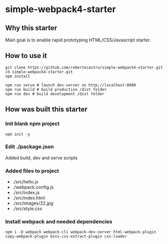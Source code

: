 # simple-webpack4-starter

## Why this starter
Main goal is to enable rapid prototyping HTML/CSS/Javascript starter.

## How to use it
```
git clone https://github.com/robertocastro/simple-webpack4-starter.git
cd simple-webpack4-starter.git
npm install

npm run serve # launch dev-server on http://localhost:8080
npm run build # build production /dist folder
npm run dev # build development /dist folder
```

## How was built this starter
### Init blank npm project
```
npm init -y
```
### Edit ./package.json
Added build, dev and serve scripts

### Added files to project
* ./src/hello.js
* ./webpack.config.js
* ./src/index.js
* ./src/index.html
* ./src/images/22.jpg
* ./src/style.css


### Install webpack and needed dependencies
```
npm i -D webpack webpack-cli webpack-dev-server html-webpack-plugin copy-webpack-plugin mini-css-extract-plugin css-loader
```


